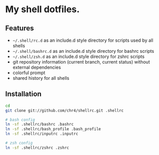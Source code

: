 # My shell dotfiles.

## Features

* `~/.shell/rc.d` as an include.d style directory for scripts used by all shells
* `~/.shell/bashrc.d` as an include.d style directory for bashrc scripts
* `~/.shell/zsh.d` as an include.d style directory for zshrc scripts
* git repository information (current branch, current status) without external dependencies
* colorful prompt
* shared history for all shells

## Installation

```bash
cd
git clone git://github.com/chr4/shellrc.git .shellrc

# bash config
ln -sf .shellrc/bashrc .bashrc
ln -sf .shellrc/bash_profile .bash_profile
ln -sf .shellrc/inputrc .inputrc

# zsh config
ln -sf .shellrc/zshrc .zshrc
```
